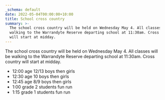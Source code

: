 ```yaml
---
_schema: default
date: 2022-05-04T00:00:00+10:00
title: School cross country
summary: >-
  The school cross country will be held on Wednesday May 4. All classes will be
  walking to the Warrandyte Reserve departing school at 11:30am. Cross country
  will start at midday.
---
```


The school cross country will be held on Wednesday May 4. All classes will be walking to the Warrandyte Reserve departing school at 11:30am. Cross country will start at midday.

* 12:00 age 12/13 boys then girls
* 12:30 age 10 boys then girls
* 12:45 age 8/9 boys then girls
* 1:00 grade 2 students fun run
* 1:15 grade 1 students fun run

